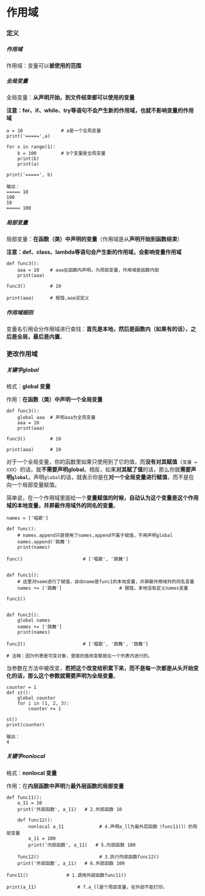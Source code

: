 # 作用域

### 定义

##### 作用域

作用域：变量可以**被使用的范围**

##### 全局变量

全局变量：**从声明开始，到文件结束都可以使用的变量**

**注意：for、if、while、try等语句不会产生新的作用域，也就不影响变量的作用域**

```
a = 10  	        # a是一个全局变量
print('=====',a)

for x in range(1):
    b = 100  		# b个变量是全局变量
    print(b)
    print(a)

print('=====', b)

输出：
===== 10
100
10
===== 100
```

##### 局部变量

局部变量：**在函数（类）中声明的变量**（作用域是从**声明开始到函数结束**）

**注意：def、class、lambda等语句会产生新的作用域，会影响变量作用域**

```
def func3():
    aaa = 10    # aaa在函数内声明，为局部变量，作用域是函数内部
    print(aaa)

func3()         # 10

print(aaa)      # 报错,aaa没定义
```

##### 作用域细则

变量名引用会分作用域进行查找：**首先是本地，然后是函数内（如果有的话），之后是全局，最后是内置**。

### 更改作用域

##### 关键字global

格式：**global  变量**

作用：**在函数（类）中声明一个全局变量**

```
def func3():
    global aaa  # 声明aaa为全局变量
    aaa = 10
    print(aaa)

func3()         # 10

print(aaa)      # 10
```

对于一个全局变量，你的函数里如果只使用到了它的值，而**没有对其赋值**（`变量 = XXX`）的话，就**不需要声明global**。相反，如果**对其赋了值**的话，那么你就**需要声明`global`**。声明`global`的话，就表示你是在**对一个全局变量进行赋值**，而不是在向一个局部变量赋值。

简单说，在一个作用域里面给一个**变量赋值的时候，自动认为这个变量是这个作用域的本地变量，并屏蔽作用域外的同名的变量**。

```
names = ['唱歌']

def func():
	# names.append只是使用了names,append不属于赋值，不用声明global
    names.append('跳舞')
    print(names)			
    
func()						# ['唱歌', '跳舞']
				

def func1():
	# 这里对name进行了赋值，自动name是func1的本地变量，并屏蔽作用域外的同名变量
    names += ['跳舞']		                # 报错，本地没有定义names变量

func1()


def func2():
    global names
    names += ['跳舞']
    print(names)		

func2()						# ['唱歌', '跳舞', '跳舞']

# 注释：因为列表是可变对象，里面的值改变都是在一个列表内进行的。
```

当参数在方法中被改变，**若把这个改变给积累下来，而不是每一次都是从头开始变化的话，那么这个参数就需要声明为全局变量**。

```
counter = 1
def st():
    global counter
    for i in (1, 2, 3):
        counter += 1

st()
print(counter)

输出：
4
```

##### 关键字nonlocal

格式：**nonlocal  变量**

作用：在**内层函数中声明**为**最外层函数的局部变量**

```
def func11():
    a_11 = 10
    print('外部函数', a_11)	  # 2.外部函数 10

    def func12():
        nonlocal a_11 	          # 4.声明a_ll为最外层函数（func11()）的局部变量
        a_11 = 100
        print('内部函数', a_11)	  # 5.内部函数 100

    func12()                      # 3.执行内部函数func12()
    print('外部函数', a_11)	  # 6.外部函数 100

func11()	 		  # 1.调用外部函数func11()

print(a_11)  			  # 7.a_ll是个局部变量，在外部不能打印。
```
